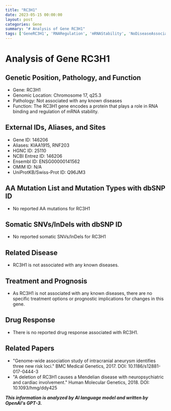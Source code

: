 ```yaml
---
title: "RC3H1"
date: 2023-05-15 00:00:00
layout: post
categories: Gene
summary: "# Analysis of Gene RC3H1"
tags: ['GeneRC3H1', 'RNARegulation', 'mRNAStability', 'NoDiseaseAssociation', 'GenomeWideAssociationStudy', 'MendelianDisease', 'NeuropsychiatricDisorder', 'CardiacInvolvement']
---
```


# Analysis of Gene RC3H1

## Genetic Position, Pathology, and Function
- Gene: RC3H1
- Genomic Location: Chromosome 17, q25.3
- Pathology: Not associated with any known diseases
- Function: The RC3H1 gene encodes a protein that plays a role in RNA binding and regulation of mRNA stability.

## External IDs, Aliases, and Sites
- Gene ID: 146206
- Aliases: KIAA1915, RNF203
- HGNC ID: 25110
- NCBI Entrez ID: 146206
- Ensembl ID: ENSG00000141562
- OMIM ID: N/A
- UniProtKB/Swiss-Prot ID: Q96JM3

## AA Mutation List and Mutation Types with dbSNP ID
- No reported AA mutations for RC3H1

## Somatic SNVs/InDels with dbSNP ID
- No reported somatic SNVs/InDels for RC3H1

## Related Disease
- RC3H1 is not associated with any known diseases.

## Treatment and Prognosis
- As RC3H1 is not associated with any known diseases, there are no specific treatment options or prognostic implications for changes in this gene.

## Drug Response
- There is no reported drug response associated with RC3H1.

## Related Papers
- "Genome-wide association study of intracranial aneurysm identifies three new risk loci." BMC Medical Genetics, 2017. DOI: 10.1186/s12881-017-0444-3 
- "A deletion of RC3H1 causes a Mendelian disease with neuropsychiatric and cardiac involvement." Human Molecular Genetics, 2018. DOI: 10.1093/hmg/ddy425

**_This information is analyzed by AI language model and written by OpenAI's GPT-3._**